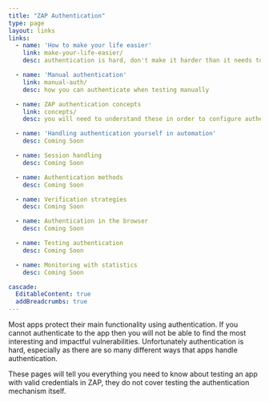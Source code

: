 ```yaml
---
title: "ZAP Authentication"
type: page
layout: links
links:
  - name: 'How to make your life easier'
    link: make-your-life-easier/
    desc: authentication is hard, don't make it harder than it needs to be

  - name: 'Manual authentication'
    link: manual-auth/
    desc: how you can authenticate when testing manually

  - name: ZAP authentication concepts
    link: concepts/
    desc: you will need to understand these in order to configure authentication in ZAP

  - name: 'Handling authentication yourself in automation'
    desc: Coming Soon

  - name: Session handling
    desc: Coming Soon

  - name: Authentication methods
    desc: Coming Soon

  - name: Verification strategies
    desc: Coming Soon

  - name: Authentication in the browser
    desc: Coming Soon

  - name: Testing authentication
    desc: Coming Soon

  - name: Monitoring with statistics
    desc: Coming Soon

cascade:
  EditableContent: true
  addBreadcrumbs: true
---
```


Most apps protect their main functionality using authentication.
If you cannot authenticate to the app then you will not be able to find the most interesting and impactful vulnerabilities.
Unfortunately authentication is hard, especially as there are so many different ways that apps handle authentication.

These pages will tell you everything you need to know about testing an app with valid credentials in ZAP,
they do not cover testing the authentication mechanism itself.
